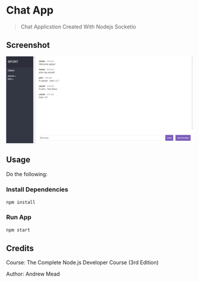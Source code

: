 # Chat App

> Chat Applicstion Created With Nodejs Socketio   

## Screenshot

![Screenshot](/screenshot.jpg)

## Usage
Do the following:

### Install Dependencies

```
npm install

```

### Run App

```
npm start

```

## Credits

Course: The Complete Node.js Developer Course (3rd Edition)

Author: Andrew Mead